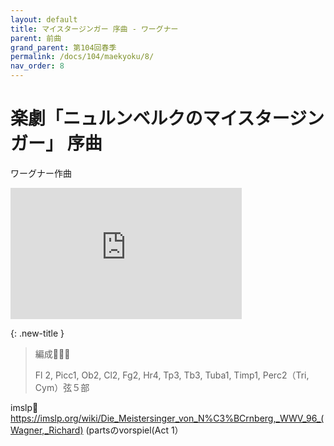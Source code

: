 ```yaml
---
layout: default
title: マイスタージンガー 序曲 - ワーグナー
parent: 前曲
grand_parent: 第104回春季
permalink: /docs/104/maekyoku/8/
nav_order: 8
---
```


# 楽劇「ニュルンベルクのマイスタージンガー」 序曲

ワーグナー作曲

<iframe width="370" height="210" src="https://www.youtube.com/embed/QWwx5lP2DAo?si=OEMWXaBxI3LAe2NF" title="YouTube video player" frameborder="0" allow="accelerometer; autoplay; clipboard-write; encrypted-media; gyroscope; picture-in-picture; web-share" allowfullscreen></iframe>

{: .new-title }
> 編成🎻🎺🥁
>
> Fl 2, Picc1, Ob2, Cl2, Fg2, Hr4, Tp3, Tb3, Tuba1, Timp1, Perc2（Tri, Cym）弦５部

imslp🎼
<a href="https://imslp.org/wiki/Die_Meistersinger_von_N%C3%BCrnberg,_WWV_96_(Wagner,_Richard) (partsのvorspiel(Act 1）">https://imslp.org/wiki/Die_Meistersinger_von_N%C3%BCrnberg,_WWV_96_(Wagner,_Richard) (partsのvorspiel(Act 1）</a>
